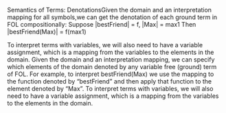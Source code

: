 Semantics of Terms: DenotationsGiven the domain and an interpretation mapping for all symbols,we can get the denotation of each ground term in FOL compositionally:
		Suppose   |bestFriend| = f, |Max| = max1
                  Then |bestFriend(Max)| = f(max1)
   
To interpret terms with variables, we will also need to have a variable assignment, which is a mapping from the variables to the elements in the domain.
Given the domain and an interpretation mapping, we can specify which elements of the domain denoted by any variable free (ground) term of FOL.
For example, to interpret bestFriend(Max)  we use the mapping to the function denoted by “bestFriend” and then apply that function to the element denoted by “Max”.
To interpret terms with variables, we will also need to have a variable assignment, which is a mapping from the variables to the elements in the domain.
